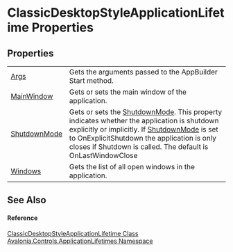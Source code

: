 # ClassicDesktopStyleApplicationLifetime Properties




## Properties
<table>
<tr>
<td><a href="P_Avalonia_Controls_ApplicationLifetimes_ClassicDesktopStyleApplicationLifetime_Args">Args</a></td>
<td>Gets the arguments passed to the AppBuilder Start method.</td>
</tr>
<tr>
<td><a href="P_Avalonia_Controls_ApplicationLifetimes_ClassicDesktopStyleApplicationLifetime_MainWindow">MainWindow</a></td>
<td>Gets or sets the main window of the application.</td>
</tr>
<tr>
<td><a href="P_Avalonia_Controls_ApplicationLifetimes_ClassicDesktopStyleApplicationLifetime_ShutdownMode">ShutdownMode</a></td>
<td>Gets or sets the <a href="P_Avalonia_Controls_ApplicationLifetimes_IClassicDesktopStyleApplicationLifetime_ShutdownMode">ShutdownMode</a>. This property indicates whether the application is shutdown explicitly or implicitly. If <a href="P_Avalonia_Controls_ApplicationLifetimes_IClassicDesktopStyleApplicationLifetime_ShutdownMode">ShutdownMode</a> is set to OnExplicitShutdown the application is only closes if Shutdown is called. The default is OnLastWindowClose</td>
</tr>
<tr>
<td><a href="P_Avalonia_Controls_ApplicationLifetimes_ClassicDesktopStyleApplicationLifetime_Windows">Windows</a></td>
<td>Gets the list of all open windows in the application.</td>
</tr>
</table>

## See Also


#### Reference
<a href="T_Avalonia_Controls_ApplicationLifetimes_ClassicDesktopStyleApplicationLifetime">ClassicDesktopStyleApplicationLifetime Class</a>  
<a href="N_Avalonia_Controls_ApplicationLifetimes">Avalonia.Controls.ApplicationLifetimes Namespace</a>  

